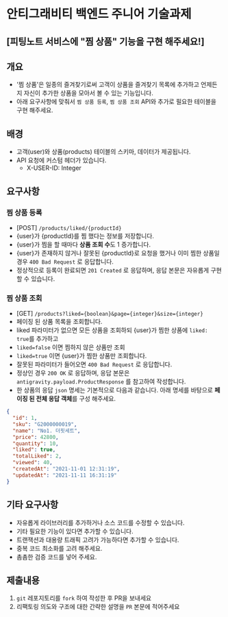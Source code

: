 # 안티그래비티 백엔드 주니어 기술과제

## [피팅노트 서비스에 "찜 상품" 기능을 구현 해주세요!]

## 개요

- '찜 상품'은 일종의 즐겨찾기로써 고객이 상품을 즐겨찾기 목록에 추가하고 언제든지 자신이 추가한 상품을 모아서 볼 수 있는 기능입니다.
- 아래 요구사항에 맞춰서 `찜 상품 등록`, `찜 상품 조회` API와 추가로 필요한 테이블을 구현 해주세요.

## 배경

- 고객(user)와 상품(products) 테이블의 스키마, 데이터가 제공됩니다.
- API 요청에 커스텀 헤더가 있습니다.
    - X-USER-ID: Integer

## 요구사항

### 찜 상품 등록

- [POST] `/products/liked/{productId}`
- {user}가 {productId}를 찜 했다는 정보를 저장합니다.
- {user}가 찜을 할 때마다 **상품 조회 수**도 1 증가합니다.
- {user}가 존재하지 않거나 잘못된 {productId}로 요청을 했거나 이미 찜한 상품일 경우 `400 Bad Request` 로 응답합니다.
- 정상적으로 등록이 완료되면 `201 Created` 로 응답하며, 응답 본문은 자유롭게 구현할 수 있습니다.

### 찜 상품 조회

- [GET] `/products?liked={boolean}&page={integer}&size={integer}`
- 페이징 된 상품 목록을 조회합니다.
- liked 파라미터가 없으면 모든 상품을 조회하되 {user}가 찜한 상품에 `liked: true`를 추가하고
- `liked=false` 이면 찜하지 않은 상품만 조회
- `liked=true` 이면 {user}가 찜한 상품만 조회합니다.
- 잘못된 파라미터가 들어오면 `400 Bad Request` 로 응답합니다.
- 정상인 경우 `200 OK` 로 응답하며, 응답 본문은 `antigravity.payload.ProductResponse` 를 참고하여 작성합니다.
- 한 상품의 응답 `json` 명세는 기본적으로 다음과 같습니다. 아래 명세를 바탕으로 **페이징 된 전체 응답 객체**를 구성 해주세요.

```json
{
  "id": 1,
  "sku": "G2000000019",
  "name": "No1. 더핏세트",
  "price": 42800,
  "quantity": 10,
  "liked": true,
  "totalLiked": 2,
  "viewed": 40,
  "createdAt": "2021-11-01 12:31:19",
  "updatedAt": "2021-11-11 16:31:19"
}
```

## 기타 요구사항

- 자유롭게 라이브러리를 추가하거나 소스 코드를 수정할 수 있습니다.
- 기타 필요한 기능이 있다면 추가할 수 있습니다.
- 트랜잭션과 대용량 트래픽 고려가 가능하다면 추가할 수 있습니다.
- 중복 코드 최소화를 고려 해주세요.
- 촘촘한 검증 코드를 넣어 주세요.

## 제출내용

1. `git` 레포지토리를 `fork` 하여 작성한 후 PR을 보내세요
2. 리팩토링 의도와 구조에 대한 간략한 설명을 `PR` 본문에 적어주세요